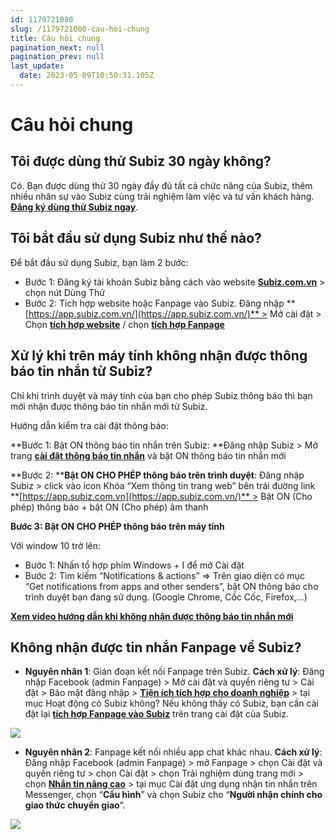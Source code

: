 ```yaml
---
id: 1179721080
slug: /1179721080-cau-hoi-chung
title: Câu hỏi chung
pagination_next: null
pagination_prev: null
last_update:
  date: 2023-05-09T10:50:31.105Z
---
```


# Câu hỏi chung

## Tôi được dùng thử Subiz 30 ngày không?


Có. Bạn được dùng thử 30 ngày đầy đủ tất cả chức năng của Subiz, thêm nhiều nhân sự vào Subiz cùng trải nghiệm làm việc và tư vấn khách hàng. **[Đăng ký dùng thử Subiz ngay](https://app.subiz.com.vn/register)**.
## Tôi bắt đầu sử dụng Subiz như thế nào?


Để bắt đầu sử dụng Subiz, bạn làm 2 bước:

- Bước 1: Đăng ký tài khoản Subiz bằng cách vào website **[Subiz.com.vn](https://subiz.com.vn/vi/)** > chọn nút Dùng Thử
- Bước 2: Tích hợp website hoặc Fanpage vào Subiz. Đăng nhập **[https://app.subiz.com.vn/](https://app.subiz.com.vn/)** > Mở cài đặt > Chọn **[tích hợp website](https://app.subiz.com.vn/website/install)** / chọn **[tích hợp Fanpage](https://app.subiz.com.vn/settings/messenger)**
## Xử lý khi trên máy tính không nhận được thông báo tin nhắn từ Subiz?


Chỉ khi trình duyệt và máy tính của bạn cho phép Subiz thông báo thì bạn mới nhận được thông báo tin nhắn mới từ Subiz.



Hướng dẫn kiểm tra cài đặt thông báo:



**Bước 1: Bật ON thông báo tin nhắn trên Subiz: **Đăng nhập Subiz > Mở trang **[cài đặt thông báo tin nhắn](https://app.subiz.com.vn/profile/setting-notification)** và bật ON thông báo tin nhắn mới



**Bước 2: ****Bật ON CHO PHÉP thông báo trên trình duyệt**: Đăng nhập Subiz > click vào icon Khóa “Xem thông tin trang web” bên trái đường link **[https://app.subiz.com.vn](https://app.subiz.com.vn/)** > Bật ON (Cho phép) thông báo + bật ON (Cho phép) âm thanh



**Bước 3: Bật ON CHO PHÉP thông báo trên máy tính**

Với window 10 trở lên: 

- Bước 1: Nhấn tổ hợp phím Windows + I để mở Cài đặt
- Bước 2: Tìm kiếm “Notifications & actions” => Trên giao diện có mục “Get notifications from apps and other senders”, bật ON thông báo cho trình duyệt bạn đang sử dụng. (Google Chrome, Cốc Cốc, Firefox,...)

**[Xem video hướng dẫn khi không nhận được thông báo tin nhắn mới](https://www.youtube.com/watch?v=usDLQp7IqHE)**
## Không nhận được tin nhắn Fanpage về Subiz?


- **Nguyên nhân 1**: Gián đoạn kết nối Fanpage trên Subiz. **Cách xử lý**: Đăng nhập Facebook (admin Fanpage) > Mở cài đặt và quyền riêng tư > Cài đặt > Bảo mật đăng nhập > **[Tiện ích tích hợp cho doanh nghiệp](https://www.facebook.com/settings?tab=business_tools&section=active)** > tại mục Hoạt động có Subiz không? Nếu không thấy có Subiz, bạn cần cài đặt lại **[tích hợp Fanpage vào Subiz](https://app.subiz.com.vn/settings/messenger)** trên trang cài đặt của Subiz.




![](https://vcdn.subiz-cdn.com/file/firtazuumsxvecoypwyy_acpxkgumifuoofoosble)




- **Nguyên nhân 2**: Fanpage kết nối nhiều app chat khác nhau. **Cách xử lý**: Đăng nhập Facebook (admin Fanpage) > mở Fanpage > chọn Cài đặt và quyền riêng tư > chọn Cài đặt > chọn Trải nghiệm dùng trang mới > chọn **[Nhắn tin nâng cao](https://www.facebook.com/settings?tab=advanced_messaging)** > tại mục Cài đặt ưng dụng nhận tin nhắn trên Messenger, chọn “**Cấu hình**” và chọn Subiz cho “**Người nhận chính cho giao thức chuyển giao**”.




![](https://vcdn.subiz-cdn.com/file/firtazuupxwujjgwbjmy_acpxkgumifuoofoosble)